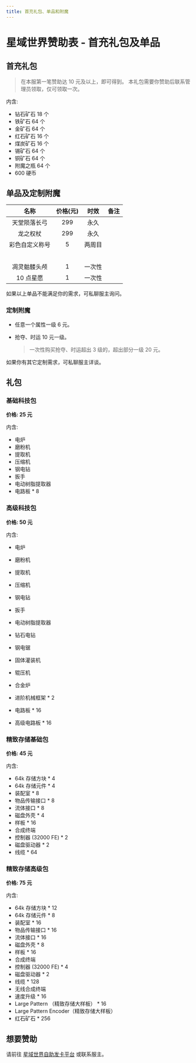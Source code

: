 ```yaml
---
title: 首充礼包、单品和附魔
---
```


# 星域世界赞助表 - 首充礼包及单品

## 首充礼包

> 在本服第一笔赞助达 10 元及以上，即可得到。
> 本礼包需要你赞助后联系管理员领取，仅可领取一次。

内含:

- 钻石矿石 18 个
- 铁矿石 64 个
- 金矿石 64 个
- 红石矿石 16  个
- 煤炭矿石 16 个
- 锡矿石 64 个
- 铜矿石 64 个
- 附魔之瓶 64 个
- 600 硬币

## 单品及定制附魔

|      名称      | 价格(元) |  时效  | 备注 |
| :------------: | :------: | :----: | :--: |
|  天堂陨落长弓  |   299    |  永久  |      |
|    龙之权杖    |   299    |  永久  |      |
| 彩色自定义称号 |    5     | 两周目 |      |
|                |          |        |      |
|                |          |        |      |
|                |          |        |      |
|                |          |        |      |
|                |          |        |      |
|  凋灵骷髅头颅  |    1     | 一次性 |      |
|   10 点星愿    |    1     | 一次性 |      |

如果以上单品不能满足你的需求，可私聊服主询问。

### 定制附魔

- 任意一个属性一级 6 元。

- 抢夺、时运 10 元一级。

  > 一次性购买抢夺、时运超出 3 级的，超出部分一级 20 元。

如果你有其它定制需求，可私聊服主详谈。

## 礼包

### 基础科技包

**价格: 25 元**

内含:

- 电炉
- 磨粉机
- 提取机
- 压缩机
- 钢电钻
- 扳手
- 电动树脂提取器
- 电路板 * 8

### 高级科技包

**价格: 50 元**

内含:

- 电炉
- 磨粉机
- 提取机
- 压缩机
- 钢电钻
- 扳手
- 电动树脂提取器
- 钻石电钻
- 钢电锯

- 固体灌装机
- 辊压机
- 合金炉
- 进阶机械框架 * 2
- 电路板 * 16
- 高级电路板 * 16

### 精致存储基础包

**价格: 45 元**

内含:

- 64k 存储方块 * 4
- 64k 存储元件 * 4
- 装配室 * 8
- 物品传输接口 * 8
- 流体接口 * 8
- 磁盘外壳 * 4
- 样板 * 16
- 合成终端
- 控制器 (32000 FE) * 2
- 磁盘驱动器 * 2
- 线缆 * 64

### 精致存储高级包

**价格: 75 元**

内含:

- 64k 存储方块 * 12
- 64k 存储元件 * 8
- 装配室 * 16
- 物品传输接口 * 16
- 流体接口 * 16
- 磁盘外壳 * 8
- 样板 * 16
- 合成终端
- 控制器 (32000 FE) * 4
- 磁盘驱动器 * 2
- 线缆 * 128
- 无线合成终端
- 速度升级 * 16
- Large Pattern （精致存储大样板） * 16
- Large Pattern Encoder（精致存储大样板）
- 红石矿石 * 256

## 想要赞助

请前往 [星域世界自助发卡平台](https://pay.mcstaralliance.com) 或联系服主。

